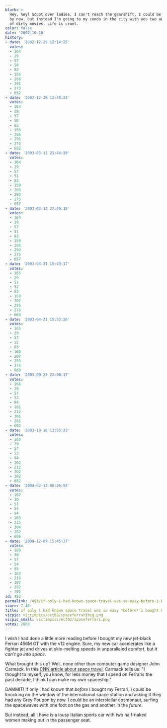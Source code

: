 ```yaml
---
blurb: >
  Hey, hey! Scoot over ladies, I can't reach the gearshift. I could be on the moon
  by now, but instead I'm going to my condo in the city with you two and a trunk full
  of dirty movies. Life is cruel.
color: false
date: '2002-10-18'
history:
- date: '2002-12-29 12:14:25'
  votes:
  - 164
  - 29
  - 57
  - 50
  - 82
  - 156
  - 206
  - 291
  - 273
  - 652
- date: '2002-12-29 12:48:22'
  votes:
  - 164
  - 29
  - 57
  - 50
  - 82
  - 156
  - 206
  - 291
  - 273
  - 652
- date: '2003-03-13 21:44:39'
  votes:
  - 164
  - 29
  - 57
  - 51
  - 83
  - 159
  - 206
  - 293
  - 275
  - 657
- date: '2003-03-13 22:40:15'
  votes:
  - 164
  - 29
  - 57
  - 51
  - 83
  - 159
  - 206
  - 293
  - 275
  - 657
- date: '2003-04-21 15:43:17'
  votes:
  - 165
  - 29
  - 57
  - 52
  - 83
  - 160
  - 207
  - 295
  - 276
  - 660
- date: '2003-04-21 15:53:26'
  votes:
  - 165
  - 29
  - 57
  - 52
  - 83
  - 160
  - 207
  - 295
  - 276
  - 660
- date: '2003-09-23 22:08:17'
  votes:
  - 166
  - 29
  - 57
  - 53
  - 84
  - 161
  - 212
  - 301
  - 281
  - 682
- date: '2003-10-16 13:55:33'
  votes:
  - 166
  - 29
  - 57
  - 53
  - 84
  - 162
  - 212
  - 302
  - 282
  - 682
- date: '2004-02-12 00:26:54'
  votes:
  - 167
  - 30
  - 57
  - 54
  - 84
  - 163
  - 215
  - 304
  - 282
  - 696
- date: '2009-12-09 15:45:37'
  votes:
  - 168
  - 30
  - 57
  - 54
  - 85
  - 163
  - 216
  - 307
  - 282
  - 702
id: 493
permalink: /493/if-only-i-had-known-space-travel-was-so-easy-before-i-bought-my-ferrari/
score: 7.46
title: If only I had known space travel was so easy *before* I bought my Ferrari
vicpic: victimpics/oct02/spaceferraribig.png
vicpic_small: victimpics/oct02/spaceferrari.png
votes: 2083
---
```


I wish I had done a little more reading before I bought my new jet-black
Ferrari 456M GT with the v12 engine. Sure, my new car accelerates like a
fighter jet and drives at skin-melting speeds in unparalleled comfort,
but *it can’t go into space*.

What brought this up? Well, none other than computer game designer John
Carmack. In this [CNN article about space
travel](http://web.archive.org/web/20021018000000/http://www.cnn.com/2002/TECH/space/10/16/xprize.contest/index.html),
Carmack tells us: "I thought to myself, you know, for less money that I
spend on Ferraris the past decade, I think I can make my own spaceship."

DAMMIT! If only I had known that *before* I bought my Ferrari, I could
be knocking on the window of the international space station and asking
if they had any Grey Poupon by now. I could be an interstellar
cosmonaut, surfing the spacewaves with one foot on the gas and another
in the *future*.

But instead, all I have is a lousy Italian sports car with two
half-naked women making out in the passenger seat.